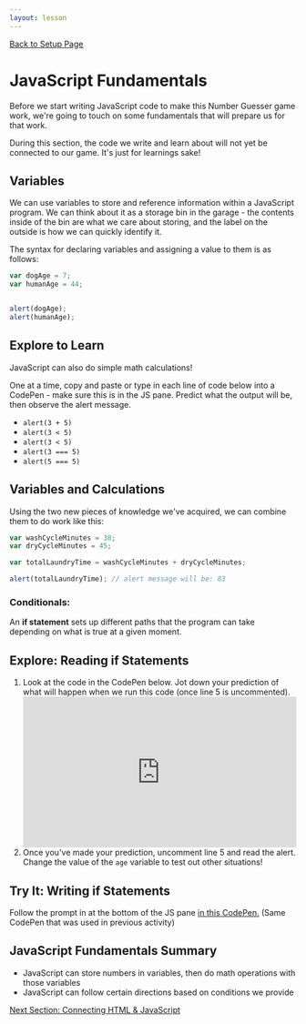 ```yaml
---
layout: lesson
---
```


<a href="../">Back to Setup Page</a>

# JavaScript Fundamentals

Before we start writing JavaScript code to make this Number Guesser game work, we're going to touch on some fundamentals that will prepare us for that work.

During this section, the code we write and learn about will not yet be connected to our game. It's just for learnings sake!

## Variables

We can use variables to store and reference information within a JavaScript program. We can think about it as a storage bin in the garage - the contents inside of the bin are what we care about storing, and the label on the outside is how we can quickly identify it.

The syntax for declaring variables and assigning a value to them is as follows:

```js
var dogAge = 7;
var humanAge = 44;


alert(dogAge);
alert(humanAge);
```

<div class="try-it-new">
  <h2>Explore to Learn</h2>
  <p>JavaScript can also do simple math calculations!</p>
  <p>One at a time, copy and paste or type in each line of code below into a CodePen - make sure this is in the JS pane. Predict what the output will be, then observe the alert message.</p>
  <ul>
    <li><code class="try-it-code">alert(3 + 5)</code></li>
    <li><code class="try-it-code">alert(3 < 5)</code></li>
    <li><code class="try-it-code">alert(3 < 5)</code></li>
    <li><code class="try-it-code">alert(3 === 5)</code></li>
    <li><code class="try-it-code">alert(5 === 5)</code></li>
  </ul>
</div>

## Variables and Calculations

Using the two new pieces of knowledge we've acquired, we can combine them to do work like this:

```js
var washCycleMinutes = 38;
var dryCycleMinutes = 45;

var totalLaundryTime = washCycleMinutes + dryCycleMinutes;

alert(totalLaundryTime); // alert message will be: 83
```

### Conditionals:

An **if statement** sets up different paths that the program can take depending on what is true at a given moment.

<div class="try-it-new">
  <h2>Explore: Reading if Statements</h2>
  <ol>
    <li>Look at the code in the CodePen below. Jot down your prediction of what will happen when we run this code (once line 5 is uncommented).</li>
    <iframe height="265" style="width: 100%;" scrolling="no" title="If Statement Explore/Try It" src="https://codepen.io/turing-trycoding/embed/ZEBezeX?height=265&theme-id=light&default-tab=js,result" frameborder="no" loading="lazy" allowtransparency="true" allowfullscreen="true">
  See the Pen <a href='https://codepen.io/turing-trycoding/pen/ZEBezeX'>If Statement Explore/Try It</a> by Try Coding
  (<a href='https://codepen.io/turing-trycoding'>@turing-trycoding</a>) on <a href='https://codepen.io'>CodePen</a>.</iframe>
    <li>Once you've made your prediction, uncomment line 5 and read the alert. Change the value of the <code class="try-it-code">age</code> variable to test out other situations!</li>
  </ol>
</div>

<div class="try-it-new">
  <h2>Try It: Writing if Statements</h2>
  <p>Follow the prompt in at the bottom of the JS pane <a target="blank" href="https://codepen.io/turing-trycoding/pen/ZEBezeX">in this CodePen.</a> (Same CodePen that was used in previous activity)</p>
</div>

## JavaScript Fundamentals Summary

- JavaScript can store numbers in variables, then do math operations with those variables
- JavaScript can follow certain directions based on conditions we provide

<a href="../js-2">Next Section: Connecting HTML & JavaScript</a>
